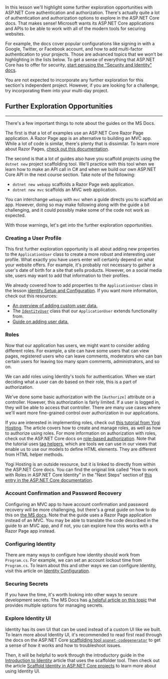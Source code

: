 In this lesson we'll highlight some further exploration opportunities with ASP.NET Core authentication and authorization. There's actually quite a lot of authentication and authorization options to explore in the ASP.NET Core docs. That makes sense! Microsoft wants its ASP.NET Core applications and APIs to be able to work with all of the modern tools for securing websites. 

For example, the docs cover popular configurations like signing in with a Google, Twitter, or Facebook account, and how to add multi-factor authentication to your projects. Those are advanced topics that we won't be highlighting in the lists below. To get a sense of everything that ASP.NET Core has to offer for security, [start perusing the "Security and Identity" docs](https://learn.microsoft.com/en-us/aspnet/core/security/?view=aspnetcore-6.0).

You are not expected to incorporate any further exploration for this section's independent project. However, if you are looking for a challenge, try incorporating them into your multi-day project.

## Further Exploration Opportunities
---

There's a few important things to note about the guides on the MS Docs. 

The first is that a lot of examples use an ASP.NET Core Razor Page application. A Razor Page app is an alternative to building an MVC app. While a lot of code is similar, there's plenty that is dissimilar. To learn more about Razor Pages, [check out this documentation](https://learn.microsoft.com/en-us/aspnet/core/razor-pages/?view=aspnetcore-6.0&tabs=visual-studio-code-code). 

The second is that a lot of guides also have you scaffold projects using the `dotnet new` project scaffolding tool. We'll practice with this tool when we learn how to make an API call in C# and when we build our own ASP.NET Core API in the next course section. Take note of the following:

* `dotnet new webapp` scaffolds a Razor Page web application. 
* `dotnet new mvc` scaffolds an MVC web application. 

You can interchange `webapp` with `mvc` when a guide directs you to scaffold an app. However, doing so may make following along with the guide a bit challenging, and it could possibly make some of the code not work as expected.

With those warnings, let's get into the further exploration opportunities.

### Creating a User Profile 

This first further exploration opportunity is all about adding new properties to the `ApplicationUser` class to create a more robust and interesting user profile. What exactly you have users enter will certainly depend on what your website offers. For example, it's probably not necessary to gather a user's date of birth for a site that sells products. However, on a social media site, users may want to add that information to their profiles. 

We already covered how to add properties to the `ApplicationUser` class in the lesson [identity Setup and Configuration](/c-and-net/authentication-with-identity/identity-setup-and-configuration). If you want more information, check out this resources:

* [An overview of adding custom user data.](https://learn.microsoft.com/en-us/aspnet/core/security/authentication/customize-identity-model?view=aspnetcore-6.0#custom-user-data)
* The [`IdentityUser`](https://learn.microsoft.com/en-us/dotnet/api/microsoft.aspnetcore.identity.identityuser?view=aspnetcore-6.0) class that our `ApplicationUser` extends functionality from.
* [Guide on adding user data.](https://learn.microsoft.com/en-us/aspnet/core/security/authentication/add-user-data?view=aspnetcore-6.0&tabs=visual-studio-code)

### Roles

Now that our application has users, we might want to consider adding different roles. For example, a site can have some users that can view pages, registered users who can leave comments, moderators who can ban certain users for leaving too many spam comments, administrators, and so on.

We can add roles using Identity's tools for authentication. When we start deciding what a user can do based on their role, this is a part of authorization.

We've done some basic authorization with the `[Authorize]` attribute on a controller. However, this authorization is fairly limited. If a user is logged in, they will be able to access that controller. There are many use cases where we'll want more fine-grained control over authorization in our applications.

If you are interested in implementing roles, check out [this tutorial from Yogi Hosting](https://www.yogihosting.com/aspnet-core-identity-roles/). The article covers how to create and manage roles, as well as how to authorize using roles. For more information on authorization with roles, check out the ASP.NET Core docs on [role-based authorization](https://learn.microsoft.com/en-us/aspnet/core/security/authorization/roles?view=aspnetcore-6.0). Note that the tutorial uses [tag helpers](https://learn.microsoft.com/en-us/aspnet/core/mvc/views/tag-helpers/intro?view=aspnetcore-6.0), which are tools we can use in our views that enable us to use our models to define HTML elements. They are different from HTML helper methods.

Yogi Hosting is an outside resource, but it is linked to directly from within the ASP.NET Core docs. You can find the original link called "How to work with Roles in ASP.NET Core Identity" in the "Next Steps" section of [this entry in the ASP.NET Core documentation](https://learn.microsoft.com/en-us/aspnet/core/security/authentication/identity?view=aspnetcore-6.0&tabs=visual-studio).

### Account Confirmation and Password Recovery

Configuring an MVC app to have account confirmation and password recovery will be more challenging, but there's a great guide on how to do this on [the MS docs](https://learn.microsoft.com/en-us/aspnet/core/security/authentication/accconfirm?view=aspnetcore-6.0&tabs=visual-studio-code). Note that the guide uses a Razor Page application instead of an MVC. You may be able to translate the code described in the guide to an MVC app, and if not, you can explore how this works with a Razor Page app instead.

### Configuring Identity

There are many ways to configure how identity should work from `Program.cs`. For example, we can set an account lockout time from `Program.cs`. To learn about this and other ways we can configure Identity, visit this article on [Identity Configuration](https://learn.microsoft.com/en-us/aspnet/core/security/authentication/identity-configuration?view=aspnetcore-6.0).

### Securing Secrets

If you have the time, it's worth looking into other ways to secure development secrets. The MS Docs has [a helpful article on this topic](https://learn.microsoft.com/en-us/aspnet/core/security/app-secrets?view=aspnetcore-6.0&tabs=windows) that provides multiple options for managing secrets.

### Explore Identity UI

Identity has its own UI that can be used instead of a custom UI like we built. To learn more about Identity UI, it's recommended to read first read through the docs on the ASP.NET Core [scaffolding tool `aspnet-codegenerator`](https://learn.microsoft.com/en-us/aspnet/core/fundamentals/tools/dotnet-aspnet-codegenerator?view=aspnetcore-6.0) to get a sense of how it works and how to troubleshoot issues.

Then, it will be helpful to work through the introductory guide in the [Introduction to Identity](https://learn.microsoft.com/en-us/aspnet/core/security/authentication/identity?view=aspnetcore-6.0&tabs=netcore-cli) article that uses the scaffolder tool. Then check out the article [Scaffold Identity in ASP.NET Core projects](https://learn.microsoft.com/en-us/aspnet/core/security/authentication/scaffold-identity?view=aspnetcore-6.0&tabs=netcore-cli) to learn more about using Identity UI.
